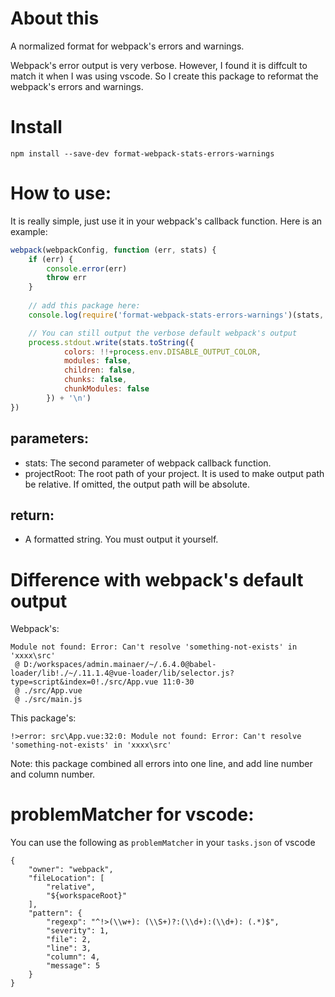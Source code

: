 # About this
A normalized format for webpack's errors and warnings. 

Webpack's error output is very verbose. However, I found it is diffcult to match it when I was using vscode. So I create this package to reformat the webpack's errors and warnings.

# Install

```
npm install --save-dev format-webpack-stats-errors-warnings
```

# How to use:

It is really simple, just use it in your webpack's callback function. Here is an example:

```js
webpack(webpackConfig, function (err, stats) {
    if (err) {
        console.error(err)
        throw err
    }
    
    // add this package here:
    console.log(require('format-webpack-stats-errors-warnings')(stats, config.PROJECT_ROOT))

    // You can still output the verbose default webpack's output
    process.stdout.write(stats.toString({
            colors: !!+process.env.DISABLE_OUTPUT_COLOR,
            modules: false,
            children: false,
            chunks: false,
            chunkModules: false
        }) + '\n')
})
```

## parameters: 

- stats: The second parameter of webpack callback function.
- projectRoot: The root path of your project. It is used to make output path be relative. If omitted, the output path will be absolute. 

## return:

- A formatted string. You must output it yourself.

# Difference with webpack's default output 

Webpack's:

```
Module not found: Error: Can't resolve 'something-not-exists' in 'xxxx\src'
 @ D:/workspaces/admin.mainaer/~/.6.4.0@babel-loader/lib!./~/.11.1.4@vue-loader/lib/selector.js?type=script&index=0!./src/App.vue 11:0-30
 @ ./src/App.vue
 @ ./src/main.js
```

This package's:

```
!>error: src\App.vue:32:0: Module not found: Error: Can't resolve 'something-not-exists' in 'xxxx\src'
```

Note: this package combined all errors into one line, and add line number and column number.


# problemMatcher for vscode:

You can use the following as `problemMatcher` in your `tasks.json` of vscode

```
{
    "owner": "webpack",
    "fileLocation": [
        "relative",
        "${workspaceRoot}"
    ],
    "pattern": {
        "regexp": "^!>(\\w+): (\\S+)?:(\\d+):(\\d+): (.*)$",
        "severity": 1,
        "file": 2,
        "line": 3,
        "column": 4,
        "message": 5
    }
}
```

